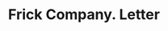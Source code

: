 ---
doi: 10.7916/D8GF25PN
date_other: '1899'
date_other_textual: '1899'
form: correspondence
genre:
- Letters (correspondence)
name:
- Frick Company
object_in_context_url: https://biggert.cul.columbia.edu/items/view/ave_biggert_01516
subject_hierarchical_geographic:
- Waynesboro, Pennsylvania, United States
subject_name:
- Frick Company
title: Frick Company. Letter
sort_title: Frick Company. Letter
call_number: ave_biggert_01516
coordinates:
- 39.75361111111111,-77.58194444444445
pid: ave_biggert_01516
identifiers: ave_biggert_01516
thumbnail: https://derivativo-3.library.columbia.edu/iiif/2/ldpd:344022/full/!256,256/0/native.jpg
permalink: /biggert/ave_biggert_01516/
layout: iiif-image-page
---